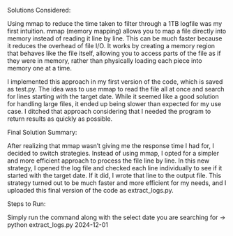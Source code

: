Solutions Considered: 

Using mmap to reduce the time taken to filter through a 1TB logfile was my first intuition. mmap (memory mapping) allows you to map a file directly into memory instead of reading it line by line. This can be much faster because it reduces the overhead of file I/O. It works by creating a memory region that behaves like the file itself, allowing you to access parts of the file as if they were in memory, rather than physically loading each piece into memory one at a time.

I implemented this approach in my first version of the code, which is saved as test.py. The idea was to use mmap to read the file all at once and search for lines starting with the target date. While it seemed like a good solution for handling large files, it ended up being slower than expected for my use case. I ditched that approach considering that I needed the program to return results as quickly as possible.

Final Solution Summary:

After realizing that mmap wasn’t giving me the response time I had for, I decided to switch strategies. Instead of using mmap, I opted for a simpler and more efficient approach to process the file line by line. In this new strategy, I opened the log file and checked each line individually to see if it started with the target date. If it did, I wrote that line to the output file.
This strategy turned out to be much faster and more efficient for my needs, and I uploaded this final version of the code as extract_logs.py.

Steps to Run: 

Simply run the command along with the select date you are searching for -> python extract_logs.py 2024-12-01
